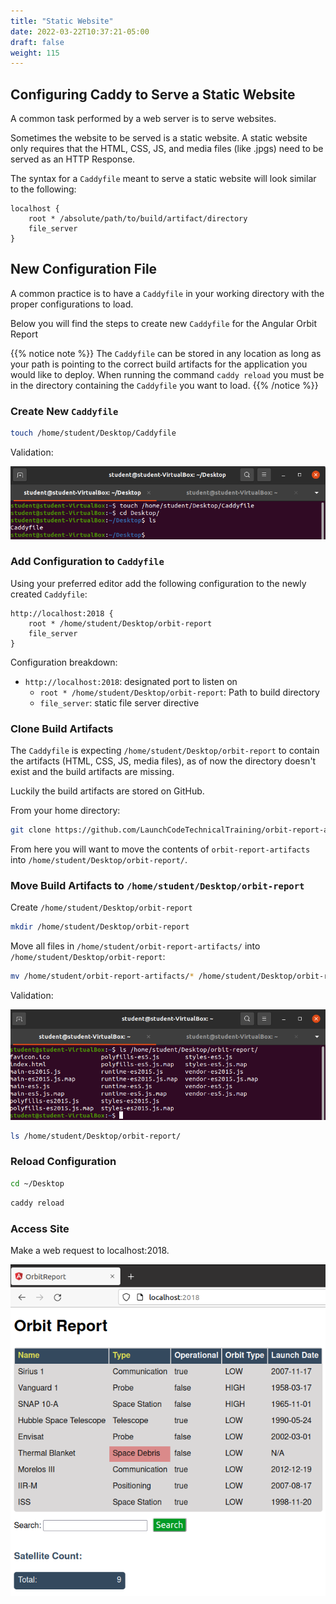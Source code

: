 ```yaml
---
title: "Static Website"
date: 2022-03-22T10:37:21-05:00
draft: false
weight: 115
---
```


## Configuring Caddy to Serve a Static Website

A common task performed by a web server is to serve websites.

Sometimes the website to be served is a static website. A static website only requires that the HTML, CSS, JS, and media files (like .jpgs) need to be served as an HTTP Response.

The syntax for a `Caddyfile` meant to serve a static website will look similar to the following:

```caddy
localhost {
    root * /absolute/path/to/build/artifact/directory
    file_server
}
```

## New Configuration File

A common practice is to have a `Caddyfile` in your working directory with the proper configurations to load.

Below you will find the steps to create new `Caddyfile` for the Angular Orbit Report

{{% notice note %}}
The `Caddyfile` can be stored in any location as long as your path is pointing to the correct build artifacts for the application you would like to deploy. When running the command `caddy reload` you must be in the directory containing the `Caddyfile` you want to load.
{{% /notice %}}

### Create New `Caddyfile`

```bash
touch /home/student/Desktop/Caddyfile
```

Validation:

![caddyfile-desktop](pictures/caddyfile-desktop.png?classes=border)

### Add Configuration to `Caddyfile`

Using your preferred editor add the following configuration to the newly created `Caddyfile`:

```caddy
http://localhost:2018 {
    root * /home/student/Desktop/orbit-report
    file_server
}
```

Configuration breakdown:

- `http://localhost:2018`: designated port to listen on
  - `root * /home/student/Desktop/orbit-report`: Path to build directory
  - `file_server`: static file server directive

### Clone Build Artifacts

The `Caddyfile` is expecting `/home/student/Desktop/orbit-report` to contain the artifacts (HTML, CSS, JS, media files), as of now the directory doesn't exist and the build artifacts are missing.

Luckily the build artifacts are stored on GitHub.

From your home directory:

```bash
git clone https://github.com/LaunchCodeTechnicalTraining/orbit-report-artifacts
```

From here you will want to move the contents of `orbit-report-artifacts` into `/home/student/Desktop/orbit-report/`.

### Move Build Artifacts to `/home/student/Desktop/orbit-report`

Create `/home/student/Desktop/orbit-report`

```bash
mkdir /home/student/Desktop/orbit-report
```

Move all files in `/home/student/orbit-report-artifacts/` into `/home/student/Desktop/orbit-report`:

```bash
mv /home/student/orbit-report-artifacts/* /home/student/Desktop/orbit-report/
```

Validation:

![ls-orbit-report](pictures/ls-orbit-report.png?classes=border)

```bash
ls /home/student/Desktop/orbit-report/
```

### Reload Configuration

```bash
cd ~/Desktop
```

```bash
caddy reload
```

### Access Site

Make a web request to localhost:2018.

![localhost-2018](pictures/localhost-2018.png?classes=border)